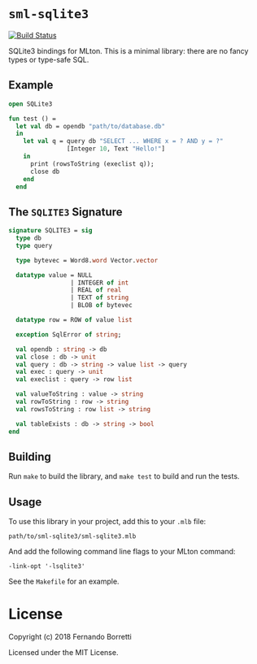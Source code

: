 # `sml-sqlite3`

[![Build Status](https://travis-ci.org/eudoxia0/sml-sqlite3.svg?branch=master)](https://travis-ci.org/eudoxia0/sml-sqlite3)

SQLite3 bindings for MLton. This is a minimal library: there are no fancy types
or type-safe SQL.

## Example

~~~sml
open SQLite3

fun test () =
  let val db = opendb "path/to/database.db"
  in
    let val q = query db "SELECT ... WHERE x = ? AND y = ?"
                [Integer 10, Text "Hello!"]
    in
      print (rowsToString (execlist q));
      close db
    end
  end
~~~

## The `SQLITE3` Signature

~~~sml
signature SQLITE3 = sig
  type db
  type query

  type bytevec = Word8.word Vector.vector

  datatype value = NULL
                 | INTEGER of int
                 | REAL of real
                 | TEXT of string
                 | BLOB of bytevec

  datatype row = ROW of value list

  exception SqlError of string;

  val opendb : string -> db
  val close : db -> unit
  val query : db -> string -> value list -> query
  val exec : query -> unit
  val execlist : query -> row list

  val valueToString : value -> string
  val rowToString : row -> string
  val rowsToString : row list -> string

  val tableExists : db -> string -> bool
end
~~~

## Building

Run `make` to build the library, and `make test` to build and run the tests.

## Usage

To use this library in your project, add this to your `.mlb` file:

~~~
path/to/sml-sqlite3/sml-sqlite3.mlb
~~~

And add the following command line flags to your MLton command:

~~~
-link-opt '-lsqlite3'
~~~

See the `Makefile` for an example.

# License

Copyright (c) 2018 Fernando Borretti

Licensed under the MIT License.
